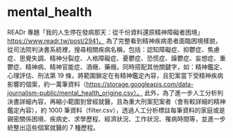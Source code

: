 # mental_health
READr 專題「我的人生停在發病那天：從千份資料還原精神障礙者困境」https://www.readr.tw/post/2941，
為了完整看到精神疾病患者面臨困境樣貌，從司法院判決書系統裡，搜尋相關疾病名稱，包括：認知障礙症、抑鬱症、焦慮症、思覺失調、精神分裂症、人格障礙症、憂鬱症、恐慌症、躁鬱症、妄想症、重鬱症、精神病、精神官能症、酒癮、藥癮。同時搭配其他關鍵字，如：精神鑑定、心理評估、刑法第 19 條，將範圍鎖定在有精神鑑定內容，且犯案當下受精神疾病影響的個案，約一萬筆資料（https://storage.googleapis.com/data-journalism-public/mental_health_origine.csv）。
此外，為了進一步人工分析判決書詳細內容，再縮小範圍到曾經就醫，且為重大刑案犯案者（會有較詳細的精神鑑定內容），約 1000 筆資料（filter.csv），透過人工分析標註每筆資料的家庭或是親密關係困境、疾病史、求學歷程、經濟狀況、工作狀況、罹病時間等，並進一步統整出這些個案就醫的 7 種歷程。
